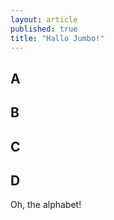```yaml
---
layout: article
published: true
title: "Hallo Jumbo!"
---
```


## A

## B
## C
## D

Oh, the alphabet!
